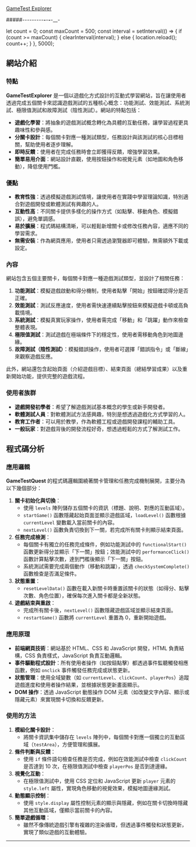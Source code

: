 <a href="https://alfo0924.github.io/GameTestExplorer/">GameTest Explorer</a>

#####--_--_--_--_-__-__-__-__-__-


let count = 0;
const maxCount = 500;
const interval = setInterval(() => {
  if (count >= maxCount) {
    clearInterval(interval);
  } else {
    location.reload();
    count++;
  }
}, 5000);



## 網站介紹

### 特點
**GameTestExplorer** 是一個以遊戲化方式設計的互動式學習網站，旨在讓使用者透過完成五個關卡來認識遊戲測試的五種核心概念：功能測試、效能測試、系統測試、極限值測試和故障測試（陰性測試）。網站的特點包括：
- **遊戲化學習**：將抽象的遊戲測試概念轉化為具體的互動任務，讓學習過程更具趣味性和參與感。
- **分關卡設計**：每個關卡對應一種測試類型，任務設計與該測試的核心目標相關，幫助使用者逐步理解。
- **即時反饋**：使用者在完成任務時會立即獲得反饋，增強學習效果。
- **簡單易用介面**：網站設計直觀，使用按鈕操作和視覺元素（如地圖和角色移動），降低使用門檻。

### 優點
- **教育性強**：透過模擬遊戲測試情境，讓使用者在實踐中學習理論知識，特別適合對遊戲開發或軟體測試有興趣的人。
- **互動性高**：不同關卡提供多樣化的操作方式（如點擊、移動角色、模擬錯誤），避免單調感。
- **易於擴展**：程式碼結構清晰，可以輕鬆新增關卡或修改任務內容，適應不同的學習需求。
- **無需安裝**：作為網頁應用，使用者只需透過瀏覽器即可體驗，無需額外下載或設定。

### 內容
網站包含五個主要關卡，每個關卡對應一種遊戲測試類型，並設計了相關任務：
1. **功能測試**：模擬遊戲啟動和得分機制，使用者點擊「開始」按鈕確認得分是否正確。
2. **效能測試**：測試反應速度，使用者需快速連續點擊按鈕來模擬遊戲卡頓或高負載情境。
3. **系統測試**：模擬真實玩家操作，使用者需完成「移動」和「跳躍」動作來檢查整體表現。
4. **極限值測試**：測試遊戲在極端條件下的穩定性，使用者需移動角色到地圖邊緣。
5. **故障測試（陰性測試）**：模擬錯誤操作，使用者可選擇「錯誤指令」或「斷線」來觀察遊戲反應。

此外，網站還包含起始頁面（介紹遊戲目標）、結束頁面（總結學習成果）以及重新開始功能，提供完整的遊戲流程。

### 使用者族群
- **遊戲開發初學者**：希望了解遊戲測試基本概念的學生或新手開發者。
- **軟體測試人員**：對軟體測試方法感興趣，特別是想透過遊戲化方式學習的人。
- **教育工作者**：可以用於教學，作為軟體工程或遊戲開發課程的輔助工具。
- **一般玩家**：對遊戲背後的開發流程好奇，想透過輕鬆的方式了解測試工作。

## 程式碼分析

### 應用邏輯
**GameTestQuest** 的程式碼邏輯圍繞著關卡管理和任務完成機制展開，主要分為以下幾個部分：
1. **關卡初始化與切換**：
    - 使用 `levels` 陣列儲存五個關卡的資訊（標題、說明、對應的互動區域）。
    - `startGame()` 函數隱藏起始頁面並顯示遊戲區域，`loadLevel()` 函數根據 `currentLevel` 變數載入當前關卡的內容。
    - `nextLevel()` 函數負責切換到下一關，若完成所有關卡則顯示結束頁面。
2. **任務完成檢測**：
    - 每個關卡有獨立的任務完成條件，例如功能測試中的 `functionalStart()` 函數更新得分並顯示「下一關」按鈕；效能測試中的 `performanceClick()` 函數計算點擊次數，達到門檻後顯示「下一關」按鈕。
    - 系統測試需要完成兩個動作（移動和跳躍），透過 `checkSystemComplete()` 函數檢查是否滿足條件。
3. **狀態重置**：
    - `resetLevelData()` 函數在載入新關卡時重置該關卡的狀態（如得分、點擊次數、角色位置），確保每次進入關卡都是全新狀態。
4. **遊戲結束與重啟**：
    - 完成所有關卡後，`nextLevel()` 函數隱藏遊戲區域並顯示結束頁面。
    - `restartGame()` 函數將 `currentLevel` 重置為 0，重新開始遊戲。

### 應用原理
- **前端網頁技術**：網站基於 HTML、CSS 和 JavaScript 開發，HTML 負責結構，CSS 負責樣式，JavaScript 負責互動邏輯。
- **事件驅動程式設計**：所有使用者操作（如按鈕點擊）都透過事件監聽觸發相應函數，例如 `onclick` 事件觸發任務完成或狀態更新。
- **狀態管理**：使用全域變數（如 `currentLevel`、`clickCount`、`playerPos`）追蹤遊戲進度和使用者操作結果，並根據狀態更新畫面顯示。
- **DOM 操作**：透過 JavaScript 動態操作 DOM 元素（如改變文字內容、顯示或隱藏元素）來實現關卡切換和反饋更新。

### 使用的方法
1. **模組化關卡設計**：
    - 將關卡資訊集中儲存在 `levels` 陣列中，每個關卡對應一個獨立的互動區域（`testArea`），方便管理和擴展。
2. **條件判斷與反饋**：
    - 使用 `if` 條件語句檢查任務是否完成，例如在效能測試中檢查 `clickCount` 是否達到 10 次，在極限值測試中檢查 `playerPos` 是否到達邊緣。
3. **視覺化互動**：
    - 在極限值測試中，使用 CSS 定位和 JavaScript 更新 `player` 元素的 `style.left` 屬性，實現角色移動的視覺效果，模擬地圖邊緣測試。
4. **動態顯示控制**：
    - 使用 `style.display` 屬性控制元素的顯示與隱藏，例如在關卡切換時隱藏其他互動區域，僅顯示當前關卡的內容。
5. **簡單遊戲循環**：
    - 雖然不像傳統遊戲引擎有複雜的渲染循環，但透過事件觸發和狀態更新，實現了類似遊戲的互動體驗。

---
